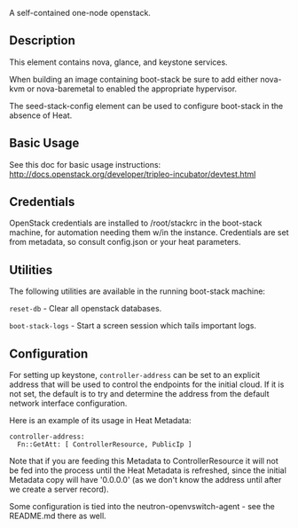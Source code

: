 A self-contained one-node openstack.

Description
-----------

This element contains nova, glance, and keystone services.

When building an image containing boot-stack be sure to add either nova-kvm or
nova-baremetal to enabled the appropriate hypervisor.

The seed-stack-config element can be used to configure boot-stack in the
absence of Heat.


Basic Usage
-----------

See this doc for basic usage instructions:
  http://docs.openstack.org/developer/tripleo-incubator/devtest.html


Credentials
-----------

OpenStack credentials are installed to /root/stackrc in the boot-stack machine,
for automation needing them w/in the instance. Credentials are set from
metadata, so consult config.json or your heat parameters.


Utilities
---------

The following utilities are available in the running boot-stack machine:

`reset-db` - Clear all openstack databases.

`boot-stack-logs` - Start a screen session which tails important logs.


Configuration
-------------

For setting up keystone, `controller-address` can be set to an explicit
address that will be used to control the endpoints for the initial
cloud. If it is not set, the default is to try and determine the address
from the default network interface configuration.

Here is an example of its usage in Heat Metadata:

    controller-address:
      Fn::GetAtt: [ ControllerResource, PublicIp ]

Note that if you are feeding this Metadata to ControllerResource it
will not be fed into the process until the Heat Metadata is refreshed,
since the initial Metadata copy will have '0.0.0.0' (as we don't know
the address until after we create a server record).

Some configuration is tied into the neutron-openvswitch-agent - see the
README.md there as well.
